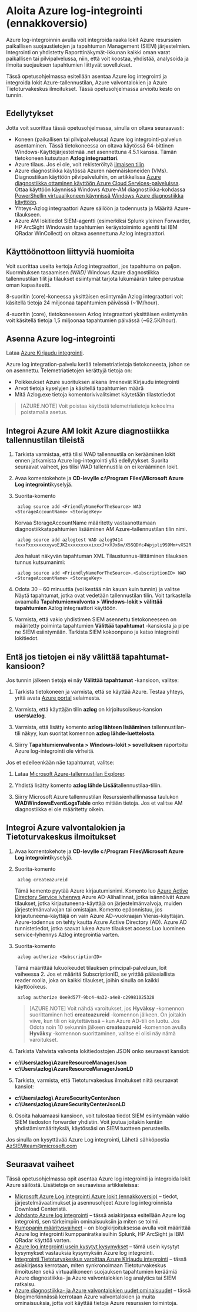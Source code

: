 <properties
   pageTitle="Aloittaminen Azure log integrointi | Microsoft Azure"
   description="Opettele Azure log integrointi-palvelun asentaminen ja integroida lokit Azure-tallennustilan, Azure valvontalokien ja Azure Tietoturvakeskus ilmoitukset."
   services="security"
   documentationCenter="na"
   authors="TomShinder"
   manager="MBaldwin"
   editor="TerryLanfear"/>

<tags
   ms.service="security"
   ms.devlang="na"
   ms.topic="article"
   ms.tgt_pltfrm="na"
   ms.workload="na"
   ms.date="08/24/2016"
   ms.author="TomSh"/>

# <a name="get-started-with-azure-log-integration-preview"></a>Aloita Azure log-integrointi (ennakkoversio)

Azure log-integroinnin avulla voit integroida raaka lokit Azure resurssien paikallisen suojaustietojen ja tapahtuman Management (SIEM) järjestelmien. Integrointi on yhdistetty Raporttinäkymät-ikkunan kaikki oman varat paikallisen tai pilvipalvelussa, niin, että voit koostaa, yhdistää, analysoida ja ilmoita suojauksen tapahtumien liittyvät sovellukset.

Tässä opetusohjelmassa esitellään asentaa Azure log integrointi ja integroida lokit Azure-tallennustilan, Azure valvontalokien ja Azure Tietoturvakeskus ilmoitukset. Tässä opetusohjelmassa arvioitu kesto on tunnin.

## <a name="prerequisites"></a>Edellytykset

Jotta voit suorittaa tässä opetusohjelmassa, sinulla on oltava seuraavasti:

- Koneen (paikallisen tai pilvipalvelussa) Azure log integrointi-palvelun asentaminen. Tässä tietokoneessa on oltava käytössä 64-bittinen Windows-Käyttöjärjestelmää .net asennettuna 4.5.1 kanssa. Tämän tietokoneen kutsutaan **Azlog integraattori**.
- Azure tilaus. Jos ei ole, voit rekisteröityä [ilmaisen tilin](https://azure.microsoft.com/free/).
- Azure diagnostiikka käytössä Azuren näennäiskoneiden (VMs). Diagnostiikan käyttöön pilvipalveluihin, on artikkelissa [Azure diagnostiikka ottaminen käyttöön Azure Cloud Services-palveluissa](../cloud-services/cloud-services-dotnet-diagnostics.md). Ottaa käyttöön käynnissä Windows Azure-AM diagnostiikka-kohdassa [PowerShellin virtuaalikoneen käynnissä Windows Azure diagnostiikka käyttöön](../virtual-machines/virtual-machines-windows-ps-extensions-diagnostics.md).
- Yhteys-Azlog integraattori Azure säilöön ja todennusta ja Määritä Azure-tilaukseen.
- Azure AM lokitiedot SIEM-agentti (esimerkiksi Splunk yleinen Forwarder, HP ArcSight Windowsin tapahtumien keräystoiminto agentti tai IBM QRadar WinCollect) on oltava asennettuna Azlog integraattori.

## <a name="deployment-considerations"></a>Käyttöönottoon liittyviä huomioita

Voit suorittaa useita kertoja Azlog integraattori, jos tapahtuma on paljon. Kuormituksen tasaamisen *(WAD)* Windows Azure diagnostiikka tallennustilan tilit ja tilaukset esiintymät tarjota lukumäärän tulee perustua oman kapasiteetti.

8-suoritin (core)-koneessa yksittäisen esiintymän Azlog integraattori voit käsitellä tietoja 24 miljoonaa tapahtumien päivässä (~1M/hour).

4-suoritin (core), tietokoneeseen Azlog integraattori yksittäisen esiintymän voit käsitellä tietoja 1,5 miljoonaa tapahtumien päivässä (~62.5K/hour).

## <a name="install-azure-log-integration"></a>Asenna Azure log-integrointi

Lataa [Azure Kirjaudu integrointi](https://www.microsoft.com/download/details.aspx?id=53324).

Azure log integration-palvelu kerää telemetriatietoja tietokoneesta, johon se on asennettu.  Telemetriatietojen kerättyjä tietoja on:

- Poikkeukset Azure suorituksen aikana ilmenevät Kirjaudu integrointi
- Arvot tietoja kyselyjen ja käsitellä tapahtumien määrä
- Mitä Azlog.exe tietoja komentorivivalitsimet käytetään tilastotiedot

> [AZURE.NOTE] Voit poistaa käytöstä telemetriatietoja kokoelma poistamalla asetus.

## <a name="integrate-azure-vm-logs-from-your-azure-diagnostics-storage-accounts"></a>Integroi Azure AM lokit Azure diagnostiikka tallennustilan tileistä

1. Tarkista varmistaa, että tilisi WAD tallennustila on kerääminen lokit ennen jatkamista Azure log-integrointi yllä edellytykset. Suorita seuraavat vaiheet, jos tilisi WAD tallennustila on ei kerääminen lokit.

2. Avaa komentokehote ja **CD-levylle** **c:\Program Files\Microsoft Azure Log integrointi**kyselyjä.

3. Suorita-komento

        azlog source add <FriendlyNameForTheSource> WAD <StorageAccountName> <StorageKey>

      Korvaa StorageAccountName määritetty vastaanottamaan diagnostiikkatapahtumien lisääminen AM Azure-tallennustilan tilin nimi.

        azlog source add azlogtest WAD azlog9414 fxxxFxxxxxxxxywoEJK2xxxxxxxxxixxxJ+xVJx6m/X5SQDYc4Wpjpli9S9Mm+vXS2RVYtp1mes0t9H5cuqXEw==

      Jos haluat näkyvän tapahtuman XML Tilaustunnus-liittäminen tilauksen tunnus kutsumanimi:

        azlog source add <FriendlyNameForTheSource>.<SubscriptionID> WAD <StorageAccountName> <StorageKey>

4. Odota 30 – 60 minuuttia (voi kestää niin kauan kuin tunnin) ja valitse Näytä tapahtumat, jotka ovat vedetään tallennustilan tilin. Voit tarkastella avaamalla **Tapahtumienvalvonta > Windows-lokit > välittää tapahtumien** Azlog integraattori käyttöön.

5. Varmista, että vakio yhdistimen SIEM asennettu tietokoneeseen on määritetty poiminta tapahtumien **Välittää tapahtumat** -kansiosta ja pipe ne SIEM esiintymään. Tarkista SIEM kokoonpano ja katso integrointi lokitiedot.

## <a name="what-if-data-is-not-showing-up-in-the-forwarded-events-folder"></a>Entä jos tietojen ei näy välittää tapahtumat-kansioon?

Jos tunnin jälkeen tietoja ei näy **Välittää tapahtumat** -kansioon, valitse:

1. Tarkista tietokoneen ja varmista, että se käyttää Azure. Testaa yhteys, yritä avata [Azure portal](http://portal.azure.com) selaimesta.

2. Varmista, että käyttäjän tilin **azlog** on kirjoitusoikeus-kansion **users\azlog**.

3. Varmista, että lisätty komento **azlog lähteen lisääminen** tallennustilan-tili näkyy, kun suoritat komennon **azlog lähde-luettelosta**.
4. Siirry **Tapahtumienvalvonta > Windows-lokit > sovelluksen** raportoitu Azure log-integrointi ole virheitä.

Jos et edelleenkään näe tapahtumat, valitse:

1. Lataa [Microsoft Azure-tallennustilan Explorer](http://storageexplorer.com/).

2. Yhdistä lisätty komento **azlog lähde Lisää**tallennustilaa-tiliin.

3. Siirry Microsoft Azure tallennustilan Resurssienhallinnassa taulukon **WADWindowsEventLogsTable** onko mitään tietoja. Jos et valitse AM diagnostiikka ei ole määritetty oikein.

## <a name="integrate-azure-audit-logs-and-security-center-alerts"></a>Integroi Azure valvontalokien ja Tietoturvakeskus ilmoitukset

1. Avaa komentokehote ja **CD-levylle** **c:\Program Files\Microsoft Azure Log integrointi**kyselyjä.

2. Suorita-komento

        azlog createazureid

      Tämä komento pyytää Azure kirjautumisnimi. Komento luo [Azure Active Directory Service lyhennys](../active-directory/active-directory-application-objects.md) Azure AD-Alihallinnat, jotka isännöivät Azure tilaukset, jotka kirjautuneena-käyttäjä on järjestelmänvalvoja, muiden järjestelmänvalvojan tai omistajan. Komento epäonnistuu, jos kirjautuneena-käyttäjä on vain Azure AD-vuokraajan Vieras-käyttäjän. Azure-todennus on tehty kautta Azure Active Directory (AD).  Azure AD tunnistetiedot, jotka saavat lukea Azure tilaukset access Luo luominen service-lyhennys Azlog integrointia varten.

3. Suorita-komento

        azlog authorize <SubscriptionID>

      Tämä määrittää lukuoikeudet tilauksen principal-palveluun, loit vaiheessa 2. Jos et määritä SubscriptionID, se yrittää pääasiallista reader roolia, joka on kaikki tilaukset, joihin sinulla on kaikki käyttöoikeus.

        azlog authorize 0ee9d577-9bc4-4a32-a4e8-c29981025328

      > [AZURE.NOTE] Voit nähdä varoitukset, jos **Hyväksy** -komennon suorittaminen heti **createazureid** -komennon jälkeen. On joitakin viive, kun tili on käytettävissä – kun Azure AD-tili on luotu. Jos Odota noin 10 sekunnin jälkeen **createazureid** -komennon avulla **Hyväksy** -komennon suorittaminen, valitse ei olisi näy nämä varoitukset.

4. Tarkista Vahvista valvonta lokitiedostojen JSON onko seuraavat kansiot:

  - **c:\Users\azlog\AzureResourceManagerJson**
  - **c:\Users\azlog\AzureResourceManagerJsonLD**

5. Tarkista, varmista, että Tietoturvakeskus ilmoitukset niitä seuraavat kansiot:

  - **c:\Users\azlog\ AzureSecurityCenterJson**
  - **c:\Users\azlog\AzureSecurityCenterJsonLD**

6. Osoita haluamaasi kansioon, voit tulostaa tiedot SIEM esiintymään vakio SIEM tiedoston forwarder yhdistin. Voit joutua joitakin kentän yhdistämismäärityksiä, käytössäsi on SIEM tuotteen perusteella.

Jos sinulla on kysyttävää Azure Log integrointi, Lähetä sähköpostia [AzSIEMteam@microsoft.com](mailto:AzSIEMteam@microsoft.com)

## <a name="next-steps"></a>Seuraavat vaiheet

Tässä opetusohjelmassa opit asentaa Azure log integrointi ja integroida lokit Azure säilöstä. Lisätietoja on seuraavissa artikkeleissa:

- [Microsoft Azure Log integrointi Azure lokit (ennakkoversio)](https://www.microsoft.com/download/details.aspx?id=53324) – tiedot, järjestelmävaatimukset ja asennusohjeet Azure log integroinnista Download Centeristä.
- [Johdanto Azure log integrointi](security-azure-log-integration-overview.md) – tässä asiakirjassa esitellään Azure log integrointi, sen tärkeimpiin ominaisuuksiin ja miten se toimii.
- [Kumppanin määritysvaiheet](https://blogs.msdn.microsoft.com/azuresecurity/2016/08/23/azure-log-siem-configuration-steps/) – on blogikirjoituksessa avulla voit määrittää Azure log integrointi kumppaniratkaisuihin Splunk, HP ArcSight ja IBM QRadar käyttöä varten.
- [Azure log integrointi usein kysytyt kysymykset](security-azure-log-integration-faq.md) – tämä usein kysytyt kysymykset vastauksia kysymyksiin Azure log integrointi.
- [Integrointi Tietoturvakeskus varoittaa Azure Kirjaudu integrointi](../security-center/security-center-integrating-alerts-with-log-integration.md) – tässä asiakirjassa kerrotaan, miten synkronoimaan Tietoturvakeskus ilmoitusten sekä virtuaalikoneen suojauksen tapahtumien keräämiä Azure diagnostiikka- ja Azure valvontalokien log analytics tai SIEM ratkaisu.
- [Azure diagnostiikka- ja Azure valvontalokien uudet ominaisuudet](https://azure.microsoft.com/blog/new-features-for-azure-diagnostics-and-azure-audit-logs/) – tässä blogimerkinnässä kerrotaan Azure valvontalokien ja muita ominaisuuksia, jotta voit käyttää tietoja Azure resurssien toimintoja.
